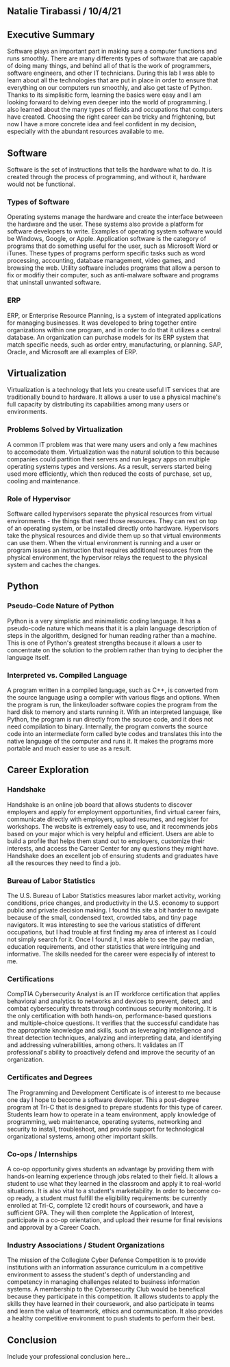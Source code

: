 ## Natalie Tirabassi / 10/4/21

## Executive Summary 
Software plays an important part in making sure a computer functions and runs smoothly. There are many differents types of software that are capable of doing many things, and behind all of that is the work of programmers, software engineers, and other IT technicians. During this lab I was able to learn about all the technologies that are put in place in order to ensure that everything on our computers run smoothly, and also get taste of Python. Thanks to its simplisitic form, learning the basics were easy and I am looking forward to delving even deeper into the world of programming. I also learned about the many types of fields and occupations that computers have created. Choosing the right career can be tricky and frightening, but now I have a more concrete idea and feel confident in my decision, especially with the abundant resources available to me. 

## Software
Software is the set of instructions that tells the hardware what to do. It is created through the process of programming, and without it, hardware would not be functional.
### Types of Software
Operating systems manage the hardware and create the interface betweeen the hardware and the user. These systems also provide a platform for software developers to write. Examples of operating system software would be Windows, Google, or Apple. Application software is the category of programs that do something useful for the user, such as Microsoft Word or iTunes. These types of programs perform specific tasks such as word processing, accounting, database management, video games, and browsing the web. Utility software includes programs that allow a person to fix or modifiy their computer, such as anti-malware software and programs that uninstall unwanted software.
### ERP
ERP, or Enterprise Resource Planning, is a system of integrated applications for managing businesses. It was developed to bring together entire organizations within one program, and in order to do that it utilizes a central database. An organization can purchase models for its ERP system that match specific needs, such as order entry, manufacturing, or planning. SAP, Oracle, and Microsoft are all examples of ERP. 

## Virtualization
Virtualization is a technology that lets you create useful IT services that are traditionally bound to hardware. It allows a user to use a physical machine's full capacity by distributing its capabilities among many users or environments.
### Problems Solved by Virtualization
A common IT problem was that were many users and only a few machines to accomodate them. Virtualization was the natural solution to this because companies could partition their servers and run legacy apps on multiple operating systems types and versions. As a result, servers started being used more efficiently, which then reduced the costs of purchase, set up, cooling and maintenance.
### Role of Hypervisor
Software called hypervisors separate the physical resources from virtual environments - the things that need those resources. They can rest on top of an operating system, or be installed directly onto hardware. Hypervisors take the physical resources and divide them up so that virtual environments can use them. When the virtual environment is running and a user or program issues an instruction that requires additional resources from the physical environment, the hypervisor relays the request to the physical system and caches the changes.
## Python
### Pseudo-Code Nature of Python
Python is a very simplistic and minimalistic coding language. It has a pseudo-code nature which means that it is a plain language description of steps in the algorithm, designed for human reading rather than a machine. This is one of Python's greatest strengths because it allows a user to concentrate on the solution to the problem rather than trying to decipher the language itself.
### Interpreted vs. Compiled Language
A program written in a compiled language, such as C++, is converted from the source language using a compiler with various flags and options. When the program is run, the linker/loader software copies the program from the hard disk to memory and starts running it. 
With an interpreted language, like Python, the program is run directly from the source code, and it does not need compilation to binary. Internally, the program converts the source code into an intermediate form called byte codes and translates this into the native language of the computer and runs it. It makes the programs more portable and much easier to use as a result.

## Career Exploration
### Handshake
Handshake is an online job board that allows students to discover employers and apply for employment opportunities, find virtual career fairs, communicate directly with employers, upload resumes, and register for workshops. The website is extremely easy to use, and it recommends jobs based on your major which is very helpful and efficient. Users are able to build a profile that helps them stand out to employers, customize their interests, and access the Career Center for any questions they might have. Handshake does an excellent job of ensuring students and graduates have all the resources they need to find a job.
### Bureau of Labor Statistics
The U.S. Bureau of Labor Statistics measures labor market activity, working conditions, price changes, and productivity in the U.S. economy to support public and private decision making. I found this site a bit harder to navigate because of the small, condensed text, crowded tabs, and tiny page navigators. It was interesting to see the various statistics of different occupations, but I had trouble at first finding my area of interest as I could not simply search for it. Once I found it, I was able to see the pay median, education requirements, and other statistics that were intriguing and informative. The skills needed for the career were especially of interest to me.
### Certifications
CompTIA Cybersecurity Analyst is an IT workforce certification that applies behavioral and analytics to networks and devices to prevent, detect, and combat cybersecurity threats through continuous security monitoring. It is the only certification with both hands-on, performance-based questions and multiple-choice questions. It verifies that the successful candidate has the appropriate knowledge and skills, such as leveraging intelligence and threat detection techniques, analyzing and interpreting data, and identifying and addressing vulnerabilities, among others. It validates an IT professional's ability to proactively defend and improve the security of an organization.
### Certificates and Degrees
The Programming and Development Certificate is of interest to me because one day I hope to become a software developer. This a post-degree program at Tri-C that is designed to prepare students for this type of career. Students learn how to operate in a team environment, apply knowledge of programming, web maintenance, operating systems, networking and security to install, troubleshoot, and provide support for technological organizational systems, among other important skills.
### Co-ops / Internships
A co-op opportunity gives students an advantage by providing them with hands-on learning experience through jobs related to their field. It allows a student to use what they learned in the classroom and apply it to real-world situations. It is also vital to a student's marketability. In order to become co-op ready, a student must fulfill the eligibility requirements: be currently enrolled at Tri-C, complete 12 credit hours of coursework, and have a sufficient GPA. They will then complete the Application of Interest, participate in a co-op orientation, and upload their resume for final revisions and approval by a Career Coach.
### Industry Associations / Student Organizations
The mission of the Collegiate Cyber Defense Competition is to provide institutions with an information assurance curriculum in a competitive environment to assess the student's depth of understanding and competency in managing challenges related to business information systems. A membership to the Cybersecurity Club would be benefical because they participate in this competition. It allows students to apply the skills they have learned in their coursework, and also participate in teams and learn the value of teamwork, ethics and communication. It also provides a healthy competitive environment to push students to perform their best.

## Conclusion

Include your professional conclusion here...
